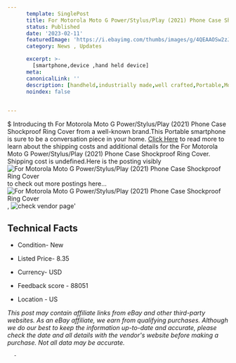 ```yaml
---
      template: SinglePost
      title: For Motorola Moto G Power/Stylus/Play (2021) Phone Case Shockproof Ring Cover
      status: Published
      date: '2023-02-11'
      featuredImage: 'https://i.ebayimg.com/thumbs/images/g/4QEAAOSw2zJj4iFf/s-l225.jpg'
      category: News , Updates

      excerpt: >-
        [smartphone,device ,hand held device]
      meta:
      canonicalLink: ''
      description: [handheld,industrially made,well crafted,Portable,Mobile,Compact,Convenient,Lightweight,Maneuverable,Man-portable,Miniature,Carriable,Hand-held,Light,Holdable,Transportable,Mobile device,Pocket-sized,On-the-go,Wireless,Cordless,Compact size,Convenient size, smartphone,device ,hand held device]
      noindex: false
      

---
```

$
      Introducing th For Motorola Moto G Power/Stylus/Play (2021) Phone Case Shockproof Ring Cover from a well-known brand.This Portable smartphone is sure to be a conversation piece in your home. [Click Here](https://www.ebay.com/itm/314378641573?hash=item49326d60a5%3Ag%3A4QEAAOSw2zJj4iFf&mkevt=1&mkcid=1&mkrid=711-53200-19255-0&campid=%253CePNCampaignId%253E&customid=%253CreferenceId%253E&toolid=10049) to read more to learn about the shipping costs and additional details for the For Motorola Moto G Power/Stylus/Play (2021) Phone Case Shockproof Ring Cover. Shipping cost is undefined.Here is the posting visibly ![For Motorola Moto G Power/Stylus/Play (2021) Phone Case Shockproof Ring Cover](https://i.ebayimg.com/thumbs/images/g/4QEAAOSw2zJj4iFf/s-l225.jpg) to check out more postings here... ![For Motorola Moto G Power/Stylus/Play (2021) Phone Case Shockproof Ring Cover](https://i.ebayimg.com/images/g/4QEAAOSw2zJj4iFf/s-l1200.jpg), ![check vendor page](https://origin-galleryplus.ebayimg.com/ws/web/314378641573_2_0_1/225x225.jpg,https://origin-galleryplus.ebayimg.com/ws/web/314378641573_3_0_1/225x225.jpg,https://origin-galleryplus.ebayimg.com/ws/web/314378641573_4_0_1/225x225.jpg,https://origin-galleryplus.ebayimg.com/ws/web/314378641573_5_0_1/225x225.jpg,https://origin-galleryplus.ebayimg.com/ws/web/314378641573_6_0_1/225x225.jpg,https://origin-galleryplus.ebayimg.com/ws/web/314378641573_7_0_1/225x225.jpg,https://origin-galleryplus.ebayimg.com/ws/web/314378641573_8_0_1/225x225.jpg,https://origin-galleryplus.ebayimg.com/ws/web/314378641573_9_0_1/225x225.jpg,https://origin-galleryplus.ebayimg.com/ws/web/314378641573_10_0_1/225x225.jpg)'

      

 ## Technical Facts 



     
      

 - Condition- New 


      

 - Listed Price- 8.35 


      

 - Currency- USD 


      

 - Feedback score - 88051 


      

 - Location - US 


      
      

 *_This post may contain affiliate links from eBay and other third-party websites. As an eBay affiliate, we earn from qualifying purchases. Although we do our best to keep the information up-to-date and accurate, please check the date and all details with the vendor's website before making a purchase. Not all data may be accurate._*




      -
